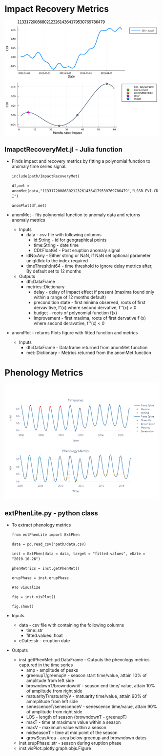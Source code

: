 # Impact Recovery Metrics
![](images/ImpactRecoveryMet_Jl.PNG)

## ImapctRecoveryMet.jl - Julia function
* Finds impact and recovery metrics by fitting a polynomial function to anomaly time series signal.

  `include(path/ImpactRecoveryMet)`
  
  `df,met = anomMet(data,"113317200868021232614364179530769786479","LSSR.EVI.CDI")`
  
  `anomPlot(df,met)`
  
* anomMet - fits polynomial function to anomaly data and returns anomaly metrics
  * Inputs
    * data - csv file with following columns
      * id:String - id for geographical points
      * time:String - date time 
      * CDI:Float64 - Post eruption anomaly signal
    * idNo:Any - Either string or NaN, if NaN set optional parameter uniqIdIdx to the index required
    * timeThresh:Int64 - time threshold to ignore delay metrics after, By default set to 12 months
  * Outputs
    * df::DataFrame
    * metrics::Dictionary
      * delay - delay of impact effect if present (maxima found only within a range of 12 months default)
      * precondition state - first minima observed, roots of first dervavitive, f'(x) where second dervative, f''(x) > 0  
      * budget - roots of polynomial function f(x)
      * Improvement - first maxima, roots of first dervative f'(x) where second deravative, f''(x) < 0
    
* anomPlot - returns Plots figure with fitted function and metrics
  * Inputs
    * df::DataFrame - Dataframe returned from anomMet function
    * met::Dictionary - Metrics returned from the anomMet function
  

# Phenology Metrics

![](images/Phenology_Metrics.png)

## extPhenLite.py - python class
* To extract phenology metrics

  `from ectPhenLite import ExtPhen`
  
  `data = pd.read_csv("path/data.csv)`
  
  `inst = ExtPhen(data = data, target = "fitted.values", eDate = "2010-10-26")`
  
  `phenMetrics = inst.getPhenMet()`
  
  `erupPhase = inst.erupPhase`
  
  `#To visualize`
  
  `fig = inst.visPlot()`
  
  `fig.show()`

* Inputs
  * data - csv file with containing the following columns
    * time::str
    * fitted.values::float
  * eDate::str - eruption date 
* Outputs
  * inst.getPhenMet::pd.DataFrame - Outputs the phenology metrics captured in the time series
    * amp - amplitude of peaks
    * greenupT/greenupV - season start time/value, attain 10% of amplitude from left side
    * browndownT/browndownV - season end time/ value, attain 10% of amplitude from right side
    * matuarityT/matuarityV - matuarity time/value, attain 90% of ammplitude from left side
    * senescenceT/senescenceV - senescence time/value, attain 90% of amplitude from right side
    * LOS - length of season (browndownT - greenupT)
    * maxT - time at maximum value within a season
    * maxV - maximum value within a season
    * midseasonT - time at mid point of the season
    * growSeasArea - area below greenup and browndown dates
  * inst.erupPhase::str - season during eruption phase 
  * inst.visPlot::plotly.graph.objs.Figure
